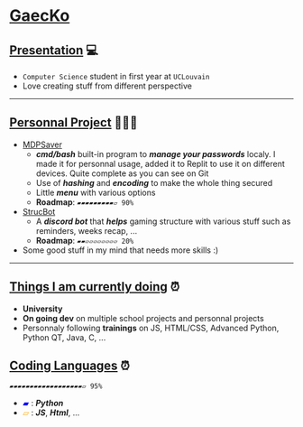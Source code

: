 # <ins>GaecKo</ins>
## <ins>Presentation</ins> 💻
* `Computer Science` student in first year at `UCLouvain`
* Love creating stuff from different perspective
****

## <ins>Personnal Project</ins> 👩🏼‍🚀
* [MDPSaver](https://github.com/GaecKo/MDPSaver)
    * ***cmd/bash*** built-in program to ***manage your passwords*** localy. I made it for personnal usage, added it to Replit to use it on different devices. Quite complete as you can see on Git 
    * Use of ***hashing*** and ***encoding*** to make the whole thing secured
    * Little ***menu*** with various options
    * **Roadmap**: `▰▰▰▰▰▰▰▰▰▱ 90%`
* [StrucBot](https://github.com/GaecKo/StructBot)
    * A ***discord bot*** that ***helps*** gaming structure with various stuff such as reminders, weeks recap, ...
    * **Roadmap**: 	`▰▰▱▱▱▱▱▱▱▱ 20%`
* Some good stuff in my mind that needs more skills :)
****

## <ins>Things I am currently doing</ins> ⏰
* **University**
* **On going dev** on multiple school projects and personnal projects
* Personnaly following **trainings** on JS, HTML/CSS, Advanced Python, Python QT, Java, C, ...

## <ins>Coding Languages</ins> ⏰
`▰▰▰▰▰▰▰▰▰▰▰▰▰▰▰▰▰▰▱ 95%`

* <span style="color:blue;">▰</span> : ***Python***
* <span style="color:orange;">▱</span> : ***JS***, ***Html***, ...


